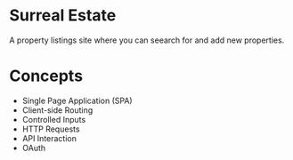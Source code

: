 # Surreal Estate

A property listings site where you can seearch for and add new properties. 

# Concepts 

- Single Page Application (SPA)
- Client-side Routing
- Controlled Inputs
- HTTP Requests
- API Interaction
- OAuth
